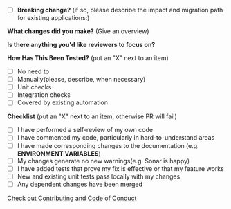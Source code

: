 <!-- ignore-task-list-start -->
- [ ] **Breaking change?** (if so, please describe the impact and migration path for existing applications:)

**What changes did you make?** (Give an overview)

**Is there anything you'd like reviewers to focus on?**


**How Has This Been Tested?** (put an "X" next to an item)
- [ ] No need to
- [ ] Manually(please, describe, when necessary)
- [ ] Unit checks
- [ ] Integration checks
- [ ] Covered by existing automation
<!-- ignore-task-list-end -->

**Checklist** (put an "X" next to an item, otherwise PR will fail)
- [ ] I have performed a self-review of my own code
- [ ] I have commented my code, particularly in hard-to-understand areas
- [ ] I have made corresponding changes to the documentation (e.g. **ENVIRONMENT VARIABLES**)
- [ ] My changes generate no new warnings(e.g. Sonar is happy)
- [ ] I have added tests that prove my fix is effective or that my feature works
- [ ] New and existing unit tests pass locally with my changes
- [ ] Any dependent changes have been merged

Check out [Contributing](https://github.com/provectus/kafka-ui/blob/master/CONTRIBUTING.md) and [Code of Conduct](https://github.com/provectus/kafka-ui/blob/master/CODE-OF-CONDUCT.md)